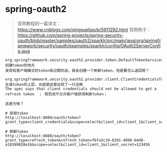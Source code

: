 # spring-oauth2

> 官网教程的一篇译文：https://www.cnblogs.com/xingxueliao/p/5911292.html
> 官网例子：https://github.com/spring-projects/spring-security-oauth/blob/master/samples/oauth2/sparklr/src/main/java/org/springframework/security/oauth/examples/sparklr/config/OAuth2ServerConfig.java

```
org.springframework.security.oauth2.provider.token.DefaultTokenServices#createAccessToken(org.springframework.security.oauth2.provider.OAuth2Authentication)  创建token的地方
发现有客户端模式的token有过期的话，就会创建一个刷新token，但是要怎么返回呢？

org.springframework.security.oauth2.provider.client.ClientCredentialsTokenGranter#grant 生成token的上层，也就是这里出现了一行注释
The spec says that client credentials should not be allowed to get a refresh token  ； 规范说不允许客户端获得刷新token；

这是为啥？

# 获取token
http://localhost:8080/oauth/token?grant_type=client_credentials&scope=select&client_id=client_1&client_secret=123456

# 刷新token
http://localhost:8080/oauth/token?grant_type=refresh_token&refresh_token=f6fa3c19-8201-4096-b4d8-a18369820e16&scope=select&client_id=client_1&client_secret=123456
```
